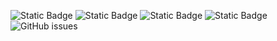 ![Static Badge](https://img.shields.io/badge/blacklists-60-000000) ![Static Badge](https://img.shields.io/badge/blacklisted-2868215-cc0000) ![Static Badge](https://img.shields.io/badge/whitelisted-2244-00CC00) ![Static Badge](https://img.shields.io/badge/streaming_blacklist-28107-000000) ![GitHub issues](https://img.shields.io/github/issues/fabriziosalmi/blacklists)
